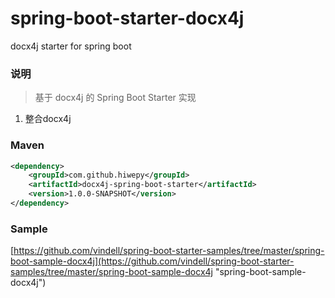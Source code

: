 # spring-boot-starter-docx4j
docx4j starter for spring boot

### 说明


 > 基于 docx4j 的 Spring Boot Starter 实现

1. 整合docx4j

### Maven

``` xml
<dependency>
	<groupId>com.github.hiwepy</groupId>
	<artifactId>docx4j-spring-boot-starter</artifactId>
	<version>1.0.0-SNAPSHOT</version>
</dependency>
```

### Sample

[https://github.com/vindell/spring-boot-starter-samples/tree/master/spring-boot-sample-docx4j](https://github.com/vindell/spring-boot-starter-samples/tree/master/spring-boot-sample-docx4j "spring-boot-sample-docx4j")

